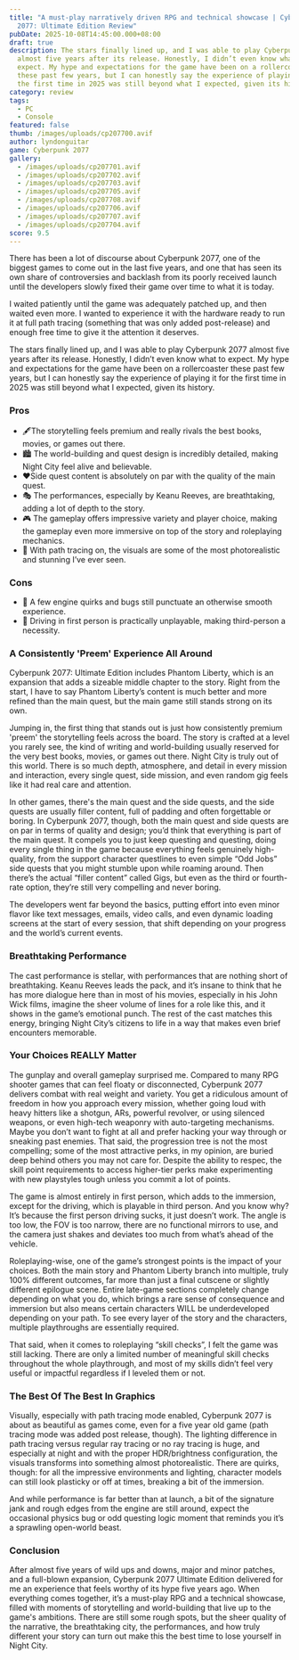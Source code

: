 ```yaml
---
title: "A must-play narratively driven RPG and technical showcase | Cyberpunk
  2077: Ultimate Edition Review"
pubDate: 2025-10-08T14:45:00.000+08:00
draft: true
description: The stars finally lined up, and I was able to play Cyberpunk 2077
  almost five years after its release. Honestly, I didn’t even know what to
  expect. My hype and expectations for the game have been on a rollercoaster
  these past few years, but I can honestly say the experience of playing it for
  the first time in 2025 was still beyond what I expected, given its history.
category: review
tags:
  - PC
  - Console
featured: false
thumb: /images/uploads/cp207700.avif
author: lyndonguitar
game: Cyberpunk 2077
gallery:
  - /images/uploads/cp207701.avif
  - /images/uploads/cp207702.avif
  - /images/uploads/cp207703.avif
  - /images/uploads/cp207705.avif
  - /images/uploads/cp207708.avif
  - /images/uploads/cp207706.avif
  - /images/uploads/cp207707.avif
  - /images/uploads/cp207704.avif
score: 9.5
---
```

There has been a lot of discourse about Cyberpunk 2077, one of the biggest games to come out in the last five years, and one that has seen its own share of controversies and backlash from its poorly received launch until the developers slowly fixed their game over time to what it is today. 

I waited patiently until the game was adequately patched up, and then waited even more. I wanted to experience it with the hardware ready to run it at full path tracing (something that was only added post-release) and enough free time to give it the attention it deserves.

The stars finally lined up, and I was able to play Cyberpunk 2077 almost five years after its release. Honestly, I didn’t even know what to expect. My hype and expectations for the game have been on a rollercoaster these past few years, but I can honestly say the experience of playing it for the first time in 2025 was still beyond what I expected, given its history.

### Pros
* 🖋️The storytelling feels premium and really rivals the best books, movies, or games out there.
* 🏙️ The world-building and quest design is incredibly detailed, making Night City feel alive and believable. 
* ❤️Side quest content is absolutely on par with the quality of the main quest.
* 🎭 The performances, especially by Keanu Reeves, are breathtaking, adding a lot of depth to the story. 
* 🎮 The gameplay offers impressive variety and player choice, making the gameplay even more immersive on top of the story and roleplaying mechanics.
* 🌟  With path tracing on, the visuals are some of the most photorealistic and stunning I’ve ever seen.
### Cons
* 🐞 A few engine quirks and bugs still punctuate an otherwise smooth experience. 
* 🚗 Driving in first person is practically unplayable, making third-person a necessity. 

### A Consistently 'Preem' Experience All Around
Cyberpunk 2077: Ultimate Edition includes Phantom Liberty, which is an expansion that adds a sizeable middle chapter to the story. Right from the start, I have to say Phantom Liberty’s content is much better and more refined than the main quest, but the main game still stands strong on its own.

Jumping in, the first thing that stands out is just how consistently premium 'preem' the storytelling feels across the board. The story is crafted at a level you rarely see, the kind of writing and world-building usually reserved for the very best books, movies, or games out there. Night City is truly out of this world. There is so much depth, atmosphere, and detail in every mission and interaction, every single quest, side mission, and even random gig feels like it had real care and attention.

In other games, there's the main quest and the side quests, and the side quests are usually filler content, full of padding and often forgettable or boring. In Cyberpunk 2077, though, both the main quest and side quests are on par in terms of quality and design; you’d think that everything is part of the main quest. It compels you to just keep questing and questing, doing every single thing in the game because everything feels genuinely high-quality, from the support character questlines to even simple “Odd Jobs” side quests that you might stumble upon while roaming around. Then there’s the actual “filler content” called Gigs, but even as the third or fourth-rate option, they’re still very compelling and never boring.

The developers went far beyond the basics, putting effort into even minor flavor like text messages, emails, video calls, and even dynamic loading screens at the start of every session, that shift depending on your progress and the world’s current events. 

### Breathtaking Performance
The cast performance is stellar, with performances that are nothing short of breathtaking. Keanu Reeves leads the pack, and it’s insane to think that he has more dialogue here than in most of his movies, especially in his John Wick films, imagine the sheer volume of lines for a role like this, and it shows in the game’s emotional punch. The rest of the cast matches this energy, bringing Night City’s citizens to life in a way that makes even brief encounters memorable.

### Your Choices REALLY Matter
The gunplay and overall gameplay surprised me. Compared to many RPG shooter games that can feel floaty or disconnected, Cyberpunk 2077 delivers combat with real weight and variety. You get a ridiculous amount of freedom in how you approach every mission, whether going loud with heavy hitters like a shotgun, ARs, powerful revolver, or using silenced weapons, or even high-tech weaponry with auto-targeting mechanisms. Maybe you don’t want to fight at all and prefer hacking your way through or sneaking past enemies. That said, the progression tree is not the most compelling; some of the most attractive perks, in my opinion, are buried deep behind others you may not care for. Despite the ability to respec, the skill point requirements to access higher-tier perks make experimenting with new playstyles tough unless you commit a lot of points.

The game is almost entirely in first person, which adds to the immersion, except for the driving, which is playable in third person. And you know why? It’s because the first person driving sucks, it just doesn’t work. The angle is too low, the FOV is too narrow, there are no functional mirrors to use, and the camera just shakes and deviates too much from what’s ahead of the vehicle.

Roleplaying-wise,  one of the game’s strongest points is the impact of your choices. Both the main story and Phantom Liberty branch into multiple, truly 100% different outcomes, far more than just a final cutscene or slightly different epilogue scene. Entire late-game sections completely change depending on what you do, which brings a rare sense of consequence and immersion but also means certain characters WILL be underdeveloped depending on your path. To see every layer of the story and the characters, multiple playthroughs are essentially required. 

That said, when it comes to roleplaying “skill checks”, I felt the game was still lacking. There are only a limited number of meaningful skill checks throughout the whole playthrough, and most of my skills didn’t feel very useful or impactful regardless if I leveled them or not. 

### The Best Of The Best In Graphics
Visually, especially with path tracing mode enabled, Cyberpunk 2077 is about as beautiful as games come, even for a five year old game (path tracing mode was added post release, though). The lighting difference in path tracing versus regular ray tracing or no ray tracing is huge, and especially at night and with the proper HDR/brightness configuration, the visuals transforms into something almost photorealistic. There are quirks, though: for all the impressive environments and lighting, character models can still look plasticky or off at times, breaking a bit of the immersion. 

And while performance is far better than at launch, a bit of the signature jank and rough edges from the engine are still around, expect the occasional physics bug or odd questing logic moment that reminds you it’s a sprawling open-world beast.

### Conclusion
After almost five years of wild ups and downs, major and minor patches, and a full-blown expansion, Cyberpunk 2077 Ultimate Edition delivered for me an experience that feels worthy of its hype five years ago. When everything comes together, it’s a must-play RPG and a technical showcase, filled with moments of storytelling and world-building that live up to the game's ambitions. There are still some rough spots, but the sheer quality of the narrative, the breathtaking city, the performances, and how truly different your story can turn out make this the best time to lose yourself in Night City.
